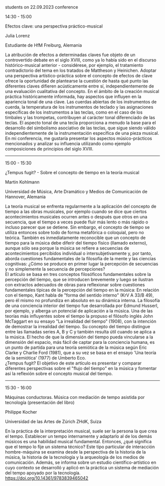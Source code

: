 students on 22.09.2023 conference

14:30 - 15:00  

Efectos clave: una perspectiva práctico-musical

Julia Lorenz

Estudiante de HfM Freiburg, Alemania

La atribución de efectos a determinadas claves fue objeto de un controvertido debate en el siglo XVIII, como ya lo había sido en el discurso histórico-musical anterior - considérese, por ejemplo, el tratamiento contradictorio del tema en los tratados de Mattheson y Heinichen. Adoptar una perspectiva artístico-práctica sobre el concepto de efectos de clave ofrece la oportunidad de plantearse la cuestión de hasta qué punto las diferentes claves difieren acústicamente entre sí, independientemente de una evaluación cualitativa del concepto. En el ámbito de la creación musical práctica históricamente informada, hay aspectos que influyen en la apariencia tonal de una clave. Las cuerdas abiertas de los instrumentos de cuerda, la temperatura de los instrumentos de teclado y las asignaciones específicas de los instrumentos a las teclas, como en el caso de los timbales y las trompetas, contribuyen al carácter tonal diferenciado de las teclas. El aspecto tonal de una tecla proporciona a menudo la base para el desarrollo del simbolismo asociativo de las teclas, que sigue siendo válido independientemente de la instrumentación específica de una pieza musical. En mi conferencia, me gustaría presentar los aspectos músico-prácticos mencionados y analizar su influencia utilizando como ejemplo composiciones de principios del siglo XVIII.

---

  

15:00 - 15:30

¿Tempus fugit? - Sobre el concepto de tiempo en la teoría musical

Martin Kohlmann

Universidad de Música, Arte Dramático y Medios de Comunicación de Hannover, Alemania

La teoría musical se enfrenta regularmente a la aplicación del concepto de tiempo a las obras musicales, por ejemplo cuando se dice que ciertos acontecimientos musicales ocurren antes o después que otros en una secuencia, que el tiempo a veces puede fluir más lento o más rápido o incluso parecer que se detiene. Sin embargo, el concepto de tiempo se utiliza entonces sobre todo de forma metafórica o coloquial, pero no teórica. También es inmediatamente reconocible que un concepto de tiempo para la música debe diferir del tiempo físico (llamado externo), aunque sólo sea porque la música se refiere a secuencias de acontecimientos percibidos individual o intersubjetivamente y, por tanto, aborda cuestiones fundamentales de la filosofía de la mente y las ciencias cognitivas: ¿Cómo se produce en primer lugar la percepción de secuencias y no simplemente la secuencia de percepciones?  
El artículo se basa en tres conceptos filosóficos fundamentales sobre la percepción del tiempo, que se introducen brevemente y luego se ilustran con extractos adecuados de obras para reflexionar sobre cuestiones fundamentales típicas de la percepción del tiempo en la música:
En relación con el tiempo, Kant habla de "forma del sentido interno" (KrV A 33/B 49), pero él mismo no profundiza en absoluto en su dinámica interna. La filosofía de una conciencia interior del tiempo fue desarrollada por Edmund Husserl, por ejemplo, y alberga un potencial de aplicación a la música. Una de las teorías más influyentes sobre el tiempo la propuso el filósofo inglés John McTaggart en su ensayo "La irrealidad del tiempo" (1908), con la intención de demostrar la irrealidad del tiempo. Su concepto del tiempo distingue entre las llamadas series A, B y C y también resulta útil cuando se aplica a la música. El hecho de que la dimensión del tiempo pueda vincularse a la dimensión del espacio, más fácil de captar para la conciencia humana, es un punto de partida para una teoría semiótica de la música según Eric Clarke y Charlie Ford (1981), que a su vez se basa en el ensayo 'Una teoría de la semiótica' (1977) de Umberto Eco.  
¿Tempus fugit? El objetivo de este artículo es presentar y comparar diferentes perspectivas sobre el "flujo del tiempo" en la música y fomentar así la reflexión sobre el concepto musical del tiempo.

---

  

15:30 - 16:00

Máquinas conductoras. Música con mediación de tempo asistida por tecnología (presentación del libro)

Philippe Kocher

Universidad de las Artes de Zúrich ZHdK, Suiza

En la práctica de la interpretación musical, suele ser la persona la que crea el tempo. Establecer un tempo internamente y adaptarlo al de los demás músicos es una habilidad musical fundamental. Entonces, ¿qué significa que el tempo lo fije un sistema técnico? Este tipo particular de interacción hombre-máquina se examina desde la perspectiva de la historia de la música, la historia de la tecnología y la arqueología de los medios de comunicación. Además, se informa sobre un estudio científico-artístico en cuyo contexto se desarrolló y aplicó en la práctica un sistema de mediación del tempo apoyado por la tecnología.
https://doi.org/10.14361/9783839465042
